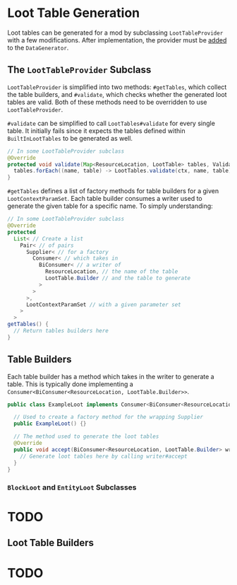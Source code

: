 Loot Table Generation
=====================

Loot tables can be generated for a mod by subclassing `LootTableProvider` with a few modifications. After implementation, the provider must be [added][datagen] to the `DataGenerator`.

The `LootTableProvider` Subclass
--------------------------------

`LootTableProvider` is simplified into two methods: `#getTables`, which collect the table builders, and `#validate`, which checks whether the generated loot tables are valid. Both of these methods need to be overridden to use `LootTableProvider`.

`#validate` can be simplified to call `LootTables#validate` for every single table. It initially fails since it expects the tables defined within `BuiltInLootTables` to be generated as well.

```java
// In some LootTableProvider subclass
@Override
protected void validate(Map<ResourceLocation, LootTable> tables, ValidationContext ctx) {
  tables.forEach((name, table) -> LootTables.validate(ctx, name, table));
}
```

`#getTables` defines a list of factory methods for table builders for a given `LootContextParamSet`. Each table builder consumes a writer used to generate the given table for a specific name. To simply understanding:

```java
// In some LootTableProvider subclass
@Override
protected
  List< // Create a list
    Pair< // of pairs
      Supplier< // for a factory
        Consumer< // which takes in
          BiConsumer< // a writer of
            ResourceLocation, // the name of the table
            LootTable.Builder // and the table to generate
          >
        >
      >,
      LootContextParamSet // with a given parameter set
    >
  >
getTables() {
  // Return tables builders here
}
```

Table Builders
--------------

Each table builder has a method which takes in the writer to generate a table. This is typically done implementing a `Consumer<BiConsumer<ResourceLocation, LootTable.Builder>>`.

```java
public class ExampleLoot implements Consumer<BiConsumer<ResourceLocation, LootTable.Builder>> {

  // Used to create a factory method for the wrapping Supplier
  public ExampleLoot() {}

  // The method used to generate the loot tables
  @Override
  public void accept(BiConsumer<ResourceLocation, LootTable.Builder> writer) {
    // Generate loot tables here by calling writer#accept
  }
}
```

### `BlockLoot` and `EntityLoot` Subclasses

# TODO

Loot Table Builders
-------------------

# TODO

[datagen]: ../index.md#data-providers
